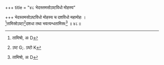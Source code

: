 +++
title = "४८ भेदस्तमसोऽष्टविधो मोहस्य"

+++
भेदस्तमसोऽष्टविधो मोहस्य च दशविधो महामोहः ।  
[^1]तामिस्रोऽष्टा[^2]दशधा तथा भवत्यन्धतामिस्रः[^1] ॥ ४८॥  
  
[^1]: तामिश्रो, अः D
[^2]: ऽष्ट G;. ऽष्टो K  
